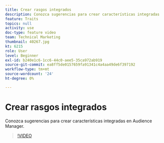 ```yaml
---
title: Crear rasgos integrados
description: Conozca sugerencias para crear características integradas en Audience Manager.
feature: Traits
topics: null
activity: use
doc-type: feature video
team: Technical Marketing
thumbnail: 40267.jpg
kt: 6215
role: User
level: Beginner
exl-id: b240e1c6-1cc6-44c0-aee5-35ca972ab919
source-git-commit: ea8ff5de0157659fa91341c4a4aa49de6f397192
workflow-type: tm+mt
source-wordcount: '24'
ht-degree: 0%

---
```


# Crear rasgos integrados

Conozca sugerencias para crear características integradas en Audience Manager.

>[!VIDEO](https://video.tv.adobe.com/v/328523/?quality=12&learn=on&captions=spa)
